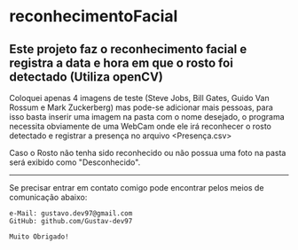 # reconhecimentoFacial
Este projeto faz o reconhecimento facial e registra a data e hora em que o rosto foi detectado (Utiliza openCV)
-----------------------------------------------------------------------------------------------------------------

Coloquei apenas 4 imagens de teste (Steve Jobs, Bill Gates, Guido Van Rossum e Mark Zuckerberg) mas pode-se adicionar mais pessoas, 
para isso basta inserir uma imagem na pasta <presencaImagens> com o nome desejado, o programa necessita obviamente de uma 
WebCam onde ele irá reconhecer o rosto detectado e registrar a presença no arquivo <Presença.csv>

 Caso o Rosto não tenha sido reconhecido ou não possua uma foto na pasta <presencaImagens> será exibido como "Desconhecido".

------------------------------------------------------------------------------------------------------------------

Se precisar entrar em contato comigo pode encontrar pelos meios de comunicação abaixo:

	e-Mail: gustavo.dev97@gmail.com
	GitHub: github.com/Gustav-dev97

	Muito Obrigado!
